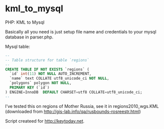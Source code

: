 kml_to_mysql
============

PHP: KML to Mysql

Basically all you need is just setup file name and credentials to your mysql database in parser.php.

Mysql table:
```sql
--
-- Table structure for table `regions`
--
CREATE TABLE IF NOT EXISTS `regions` (
  `id` int(11) NOT NULL AUTO_INCREMENT,
  `name` text COLLATE utf8_unicode_ci NOT NULL,
  `polygons` polygon NOT NULL,
  PRIMARY KEY (`id`)
) ENGINE=InnoDB  DEFAULT CHARSET=utf8 COLLATE=utf8_unicode_ci;
--
```
I've tested this on regions of Mother Russia, see it in regions2010_wgs.KML (downloaded from http://gis-lab.info/qa/rusbounds-rosreestr.html)

Script createed for http://keytoday.net.